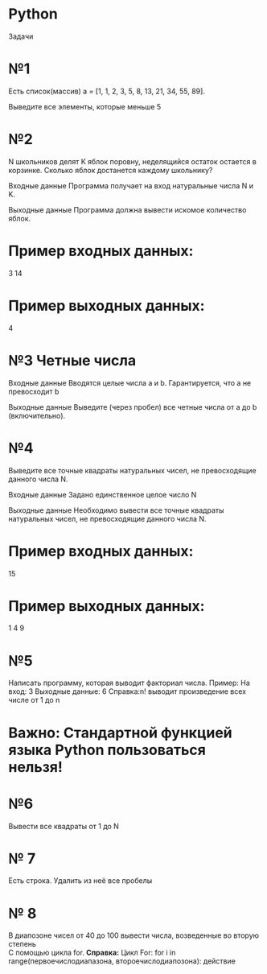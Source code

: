 # Python

 Задачи

# №1
Есть список(массив) a = [1, 1, 2, 3, 5, 8, 13, 21, 34, 55, 89].

Выведите все элементы, которые меньше 5

# №2
N школьников делят K яблок поровну, неделящийся остаток остается в корзинке. Сколько яблок достанется каждому школьнику?

Входные данные
Программа получает на вход натуральные числа N и K.

Выходные данные
Программа должна вывести искомое количество яблок.
# Пример входных данных:
3
14
# Пример выходных данных:
4

# №3 Четные числа
Входные данные
Вводятся целые числа a и b. Гарантируется, что a не превосходит b

Выходные данные
Выведите (через пробел) все четные числа от a до b (включительно).

# №4
Выведите все точные квадраты натуральных чисел, не превосходящие данного числа N.

Входные данные
Задано единственное целое число N

Выходные данные
Необходимо вывести  все точные квадраты натуральных чисел, не превосходящие данного числа N.
# Пример входных данных:
15
# Пример выходных данных:
1
4
9

# №5
Написать программу, которая выводит факториал числа.
Пример:
На вход: 3
Выходные данные: 6
Справка:n!  выводит произведение всех числе от 1 до n
# Важно: Стандартной функцией языка Python пользоваться нельзя!
# №6
Вывести все квадраты  от 1 до N
# № 7  
Есть строка. Удалить из неё все пробелы  
# № 8
В диапозоне чисел от 40 до 100 вывести числа, возведенные во вторую степень  
С помощью цикла for.
**Справка:**
Цикл For:
for i in range(первоечислодиапазона, второечислодиапозона):
   действие
